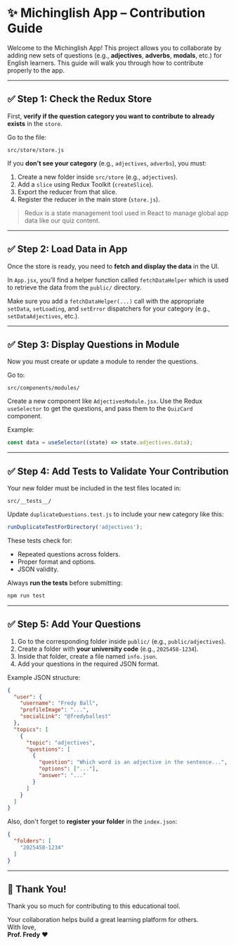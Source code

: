# ✨ Michinglish App – Contribution Guide

Welcome to the Michinglish App! This project allows you to collaborate by adding new sets of questions (e.g., **adjectives**, **adverbs**, **modals**, etc.) for English learners. This guide will walk you through how to contribute properly to the app.

---

## ✅ Step 1: Check the Redux Store

First, **verify if the question category you want to contribute to already exists** in the `store`.

Go to the file:
```
src/store/store.js
```
If you **don't see your category** (e.g., `adjectives`, `adverbs`), you must:

1. Create a new folder inside `src/store` (e.g., `adjectives`).
2. Add a `slice` using Redux Toolkit (`createSlice`).
3. Export the reducer from that slice.
4. Register the reducer in the main store (`store.js`).

> Redux is a state management tool used in React to manage global app data like our quiz content.

---

## ✅ Step 2: Load Data in App

Once the store is ready, you need to **fetch and display the data** in the UI.

In `App.jsx`, you’ll find a helper function called `fetchDataHelper` which is used to retrieve the data from the `public/` directory.

Make sure you add a `fetchDataHelper(...)` call with the appropriate `setData`, `setLoading`, and `setError` dispatchers for your category (e.g., `setDataAdjectives`, etc.).

---

## ✅ Step 3: Display Questions in Module

Now you must create or update a module to render the questions.

Go to:
```
src/components/modules/
```
Create a new component like `AdjectivesModule.jsx`. Use the Redux `useSelector` to get the questions, and pass them to the `QuizCard` component.

Example:
```js
const data = useSelector((state) => state.adjectives.data);
```

---

## ✅ Step 4: Add Tests to Validate Your Contribution

Your new folder must be included in the test files located in:
```
src/__tests__/
```

Update `duplicateQuestions.test.js` to include your new category like this:
```js
runDuplicateTestForDirectory('adjectives');
```

These tests check for:
- Repeated questions across folders.
- Proper format and options.
- JSON validity.

Always **run the tests** before submitting:
```bash
npm run test
```

---

## ✅ Step 5: Add Your Questions

1. Go to the corresponding folder inside `public/` (e.g., `public/adjectives`).
2. Create a folder with **your university code** (e.g., `2025458-1234`).
3. Inside that folder, create a file named `info.json`.
4. Add your questions in the required JSON format.

Example JSON structure:
```json
{
  "user": {
    "username": "Fredy Ball",
    "profileImage": "...",
    "socialLink": "@fredyballest"
  },
  "topics": [
    {
      "topic": "adjectives",
      "questions": [
        {
          "question": "Which word is an adjective in the sentence...",
          "options": ["..."],
          "answer": "..."
        }
      ]
    }
  ]
}
```

Also, don't forget to **register your folder** in the `index.json`:
```json
{
  "folders": [
    "2025458-1234"
  ]
}
```

---

## 💌 Thank You!

Thank you so much for contributing to this educational tool.

Your collaboration helps build a great learning platform for others.  
With love,  
**Prof. Fredy** ❤️